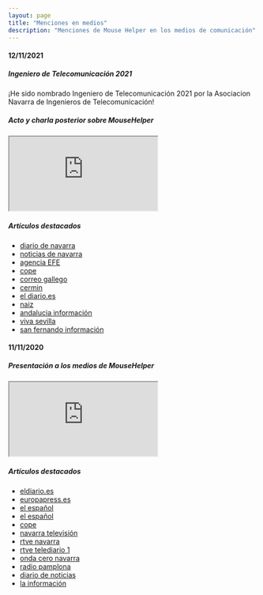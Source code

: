 ```yaml
---
layout: page
title: "Menciones en medios"
description: "Menciones de Mouse Helper en los medios de comunicación"
---
```






#### 12/11/2021 
##### Ingeniero de Telecomunicación 2021
¡He sido nombrado Ingeniero de Telecomunicación 2021 por la Asociacion Navarra de Ingenieros de Telecomunicación!

##### Acto y charla posterior sobre MouseHelper

<div class="embed-responsive embed-responsive-16by9">
  <iframe class="embed-responsive-item" src="https://www.youtube.com/embed/vX6Z-mYU_kw?version=3&amp;rel=1&amp;fs=1&amp;autohide=2&amp;showsearch=0&amp;showinfo=1&amp;iv_load_policy=1&amp;wmode=transparent" allowfullscreen></iframe>
</div>

<p></p>

##### Artículos destacados
* [diario de navarra](https://www.diariodenavarra.es/noticias/negocios/dn-management/personas/2021/11/09/antonio-liberal-afectado-parkinson-nombrado-ingeniero-telecomunicacion-ano-navarra-506907-3381.html)
* [noticias de navarra](https://www.noticiasdenavarra.com/actualidad/sociedad/2021/11/09/antonio-liberal-programador-afectado-parkinson/1198851.html)
* [agencia EFE](https://www.efe.com/efe/espana/sociedad/los-ordenadores-aprenden-a-no-tener-en-cuenta-temblores-del-parkinson/10004-4674190)
* [cope](https://www.cope.es/actualidad/sociedad/noticias/los-ordenadores-aprenden-tener-cuenta-los-temblores-del-parkinson-20211112_1614051)
* [correo gallego](https://www.elcorreogallego.es/tendencias/aprenden-los-ordenadores-a-no-hacer-caso-a-los-temblores-del-parkinson-NY9562681)
* [cermin](https://cermin.org/antonio-liberal-afectado-de-parkinson-nombrado-ingeniero-de-telecomunicacion-del-ano-por-disenar-un-programa-para-manejar-el-raton-del-ordenador-superando-los-temblores/)
* [el diario.es](https://www.eldiario.es/sociedad/ordenadores-aprenden-no-cuenta-temblores-parkinson_1_8483267.html)
* [naiz](https://www.naiz.eus/es/gaiak/noticia/20211112/un-ingeniero-doma-al-raton-del-ordenador-para-que-lo-puedan-usar-personas-con-parkinson)
* [andalucia información](https://andaluciainformacion.es/marbella/1008138/los-ordenadores-aprenden-a-no-tener-en-cuenta-los-temblores-del-parkinson/)
* [viva sevilla](https://vivasevilla.es/sevilla/1008138/los-ordenadores-aprenden-a-no-tener-en-cuenta-los-temblores-del-parkinson/)
* [san fernando información](https://informacionsanfernando.es/san-fernando/1008138/los-ordenadores-aprenden-a-no-tener-en-cuenta-los-temblores-del-parkinson/)



#### 11/11/2020

##### Presentación a los medios de MouseHelper

<div class="embed-responsive embed-responsive-16by9">
  <iframe class="embed-responsive-item" src="https://www.youtube.com/embed/B9vcEUVCpbU?version=3&amp;rel=1&amp;fs=1&amp;autohide=2&amp;showsearch=0&amp;showinfo=1&amp;iv_load_policy=1&amp;wmode=transparent" allowfullscreen></iframe>
</div>
<p></p>

##### Artículos destacados




* [eldiario.es](https://www.eldiario.es/navarra/ultimas-noticias/una-aplicacion-informatica-facilita-el-uso-del-raton-en-personas-con-parkinson-y-permite-que-puedan-usar-el-ordenador_1_6404150.html)
* [europapress.es](https://www.europapress.es/navarra/noticia-aplicacion-informatica-facilita-uso-raton-personas-parkinson-permite-puedan-usar-ordenador-20201111143126.html)
* [el español](https://navarra.elespanol.com/articulo/sociedad/programador-informatico-navarro-parkinson-raton/20201111162522344841.html)
* [el español](https://navarra.elespanol.com/articulo/sociedad/programa-raton-enfermos-parkinson-navarra/20201110114840344682.html)
* [cope](https://www.cope.es/actualidad/sociedad/noticias/enfermo-parkinson-disena-programa-para-manejar-raton-20201110_988858)
* [navarra televisión](https://www.navarratelevision.es/AlaCarta/video/fl/1024326/Este%20proyecto%20facilita%20el%20d%C3%ADa%20a%20d%C3%ADa%20de%20las%20personas%20con%20Parkinson)
* [rtve navarra](https://twitter.com/RTVENavarra/status/1326175955593859072?s=08)
* [rtve telediario 1](https://www.rtve.es/alacarta/videos/telediario/15-horas-11-11-20/5711260)
* [onda cero navarra](https://www.ondacero.es/emisoras/navarra/pamplona/audios-podcast/noticias-mediodia-navarra/noticias-mediodia-navarra-11112020_202011115fabd3e90e37c40001001811.html)
* [radio pamplona](https://cadenaser.com/emisora/2020/11/12/radio_pamplona/1605174928_667072.html)
* [diario de noticias](https://amp.diariodenavarra.es/noticias/navarra/2020/11/10/un-navarro-con-parkinson-disena-programa-para-manejar-raton-707678-300.html)
* [la información](https://www.lainformacion.com/tecnologia/enfermo-parkinson-espana-disena-programa-ayuda-uso-raton-ordenador/2820546/)
